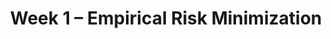 ---
    title: Week 1 – Empirical Risk Minimization
    weekNumber: 1
    days:
      - date: 2021-9-28
        events:
          "**LEC 2**{: .label .label-lecture } [Minimizing Mean Absolute Error](../resources/lecture/lec02.pdf) ([code](http://datahub.ucsd.edu/user-redirect/git-sync?repo=https://github.com/dsc-courses/dsc40a-2021-fa&subPath=lectures/lec02/lec02.ipynb))":
            "[C1, P5-9](resources/notes/notes_chapter_1.pdf#page=5)"
      - date: 2021-09-29
        events:
          "**DISC 1**{: .label .label-disc} **[Mathematical Foundations (due 9/30)](../resources/groupwork/groupwork01.pdf)**":
      - date: 2021-9-30
        events:
          "**LEC 3**{: .label .label-lecture } [Mean Squared Error and Empirical Risk Minimization](../resources/lecture/lec03.pdf) ([code](http://datahub.ucsd.edu/user-redirect/git-sync?repo=https://github.com/dsc-courses/dsc40a-2021-fa&subPath=lectures/lec03/lec03.ipynb)) ([video](https://campuswire.com/c/GF82D3B2E/feed/50))":
            "[C1, P9-12](resources/notes/notes_chapter_1.pdf#page=9)"
---